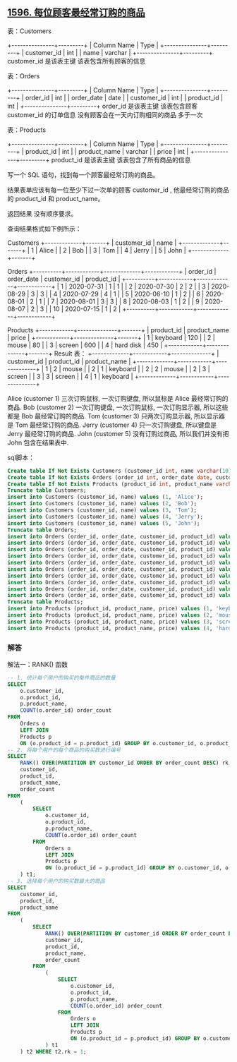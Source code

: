 ## [1596. 每位顾客最经常订购的商品](https://leetcode-cn.com/problems/the-most-frequently-ordered-products-for-each-customer/)

表：Customers

+---------------+---------+
| Column Name   | Type    |
+---------------+---------+
| customer_id   | int     |
| name          | varchar |
+---------------+---------+
customer_id 是该表主键
该表包含所有顾客的信息


表：Orders

+---------------+---------+
| Column Name   | Type    |
+---------------+---------+
| order_id      | int     |
| order_date    | date    |
| customer_id   | int     |
| product_id    | int     |
+---------------+---------+
order_id 是该表主键
该表包含顾客 customer_id 的订单信息
没有顾客会在一天内订购相同的商品 多于一次


表：Products

+---------------+---------+
| Column Name   | Type    |
+---------------+---------+
| product_id    | int     |
| product_name  | varchar |
| price         | int     |
+---------------+---------+
product_id 是该表主键
该表包含了所有商品的信息


写一个 SQL 语句，找到每一个顾客最经常订购的商品。

结果表单应该有每一位至少下过一次单的顾客 customer_id , 他最经常订购的商品的 product_id 和 product_name。

返回结果 没有顺序要求。

查询结果格式如下例所示：

Customers
+-------------+-------+
| customer_id | name  |
+-------------+-------+
| 1           | Alice |
| 2           | Bob   |
| 3           | Tom   |
| 4           | Jerry |
| 5           | John  |
+-------------+-------+

Orders
+----------+------------+-------------+------------+
| order_id | order_date | customer_id | product_id |
+----------+------------+-------------+------------+
| 1        | 2020-07-31 | 1           | 1          |
| 2        | 2020-07-30 | 2           | 2          |
| 3        | 2020-08-29 | 3           | 3          |
| 4        | 2020-07-29 | 4           | 1          |
| 5        | 2020-06-10 | 1           | 2          |
| 6        | 2020-08-01 | 2           | 1          |
| 7        | 2020-08-01 | 3           | 3          |
| 8        | 2020-08-03 | 1           | 2          |
| 9        | 2020-08-07 | 2           | 3          |
| 10       | 2020-07-15 | 1           | 2          |
+----------+------------+-------------+------------+

Products
+------------+--------------+-------+
| product_id | product_name | price |
+------------+--------------+-------+
| 1          | keyboard     | 120   |
| 2          | mouse        | 80    |
| 3          | screen       | 600   |
| 4          | hard disk    | 450   |
+------------+--------------+-------+
Result 表：
+-------------+------------+--------------+
| customer_id | product_id | product_name |
+-------------+------------+--------------+
| 1           | 2          | mouse        |
| 2           | 1          | keyboard     |
| 2           | 2          | mouse        |
| 2           | 3          | screen       |
| 3           | 3          | screen       |
| 4           | 1          | keyboard     |
+-------------+------------+--------------+

Alice (customer 1) 三次订购鼠标, 一次订购键盘, 所以鼠标是 Alice 最经常订购的商品.
Bob (customer 2) 一次订购键盘, 一次订购鼠标, 一次订购显示器, 所以这些都是 Bob 最经常订购的商品.
Tom (customer 3) 只两次订购显示器, 所以显示器是 Tom 最经常订购的商品.
Jerry (customer 4) 只一次订购键盘, 所以键盘是 Jerry 最经常订购的商品.
John (customer 5) 没有订购过商品, 所以我们并没有把 John 包含在结果表中.

sql脚本：

```sql
Create table If Not Exists Customers (customer_id int, name varchar(10));
Create table If Not Exists Orders (order_id int, order_date date, customer_id int, product_id int);
Create table If Not Exists Products (product_id int, product_name varchar(20), price int);
Truncate table Customers;
insert into Customers (customer_id, name) values (1, 'Alice');
insert into Customers (customer_id, name) values (2, 'Bob');
insert into Customers (customer_id, name) values (3, 'Tom');
insert into Customers (customer_id, name) values (4, 'Jerry');
insert into Customers (customer_id, name) values (5, 'John');
Truncate table Orders;
insert into Orders (order_id, order_date, customer_id, product_id) values (1, '2020-07-31', 1, 1);
insert into Orders (order_id, order_date, customer_id, product_id) values (2, '2020-7-30', 2, 2);
insert into Orders (order_id, order_date, customer_id, product_id) values (3, '2020-08-29', 3, 3);
insert into Orders (order_id, order_date, customer_id, product_id) values (4, '2020-07-29', 4, 1);
insert into Orders (order_id, order_date, customer_id, product_id) values (5, '2020-06-10', 1, 2);
insert into Orders (order_id, order_date, customer_id, product_id) values (6, '2020-08-01', 2, 1);
insert into Orders (order_id, order_date, customer_id, product_id) values (7, '2020-08-01', 3, 3);
insert into Orders (order_id, order_date, customer_id, product_id) values (8, '2020-08-03', 1, 2);
insert into Orders (order_id, order_date, customer_id, product_id) values (9, '2020-08-07', 2, 3);
insert into Orders (order_id, order_date, customer_id, product_id) values (10, '2020-07-15', 1, 2);
Truncate table Products;
insert into Products (product_id, product_name, price) values (1, 'keyboard', 120);
insert into Products (product_id, product_name, price) values (2, 'mouse', 80);
insert into Products (product_id, product_name, price) values (3, 'screen', 600);
insert into Products (product_id, product_name, price) values (4, 'hard disk', 450);
```

### 解答

解法一：RANK() 函数

```sql
-- 1. 统计每个用户的购买的每件商品的数量
SELECT
	o.customer_id,
	o.product_id,
	p.product_name,
	COUNT(o.order_id) order_count
FROM
	Orders o
	LEFT JOIN
	Products p
	ON (o.product_id = p.product_id) GROUP BY o.customer_id, o.product_id ORDER BY o.customer_id, order_count DESC;
-- 2. 将每个用户的每个商品的购买数进行编号
SELECT
	RANK() OVER(PARTITION BY customer_id ORDER BY order_count DESC) rk,
	customer_id,
	product_id,
	product_name,
	order_count
FROM
	(
		SELECT
			o.customer_id,
			o.product_id,
			p.product_name,
			COUNT(o.order_id) order_count
		FROM
			Orders o
			LEFT JOIN
			Products p
			ON (o.product_id = p.product_id) GROUP BY o.customer_id, o.product_id ORDER BY o.customer_id, order_count DESC
	) t1;
-- 3. 选择每个用户的购买数最大的商品
SELECT
	customer_id,
	product_id,
	product_name
FROM
	(
		SELECT
			RANK() OVER(PARTITION BY customer_id ORDER BY order_count DESC) rk,
			customer_id,
			product_id,
			product_name,
			order_count
		FROM
			(
				SELECT
					o.customer_id,
					o.product_id,
					p.product_name,
					COUNT(o.order_id) order_count
				FROM
					Orders o
					LEFT JOIN
					Products p
					ON (o.product_id = p.product_id) GROUP BY o.customer_id, o.product_id ORDER BY o.customer_id, order_count DESC
			) t1
	) t2 WHERE t2.rk = 1;
```

